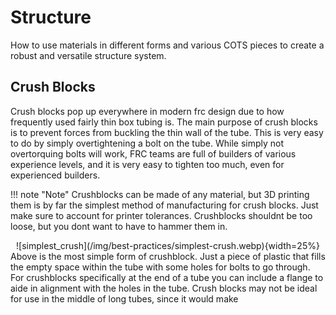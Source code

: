 # Structure

How to use materials in different forms and various COTS pieces to create a robust and versatile structure system.

## Crush Blocks

Crush blocks pop up everywhere in modern frc design due to how frequently used fairly thin box tubing is. The main purpose of crush blocks is to prevent forces from buckling the thin wall of the tube. This is very easy to do by simply overtightening a bolt on the tube. While simply not overtorquing bolts will work, FRC teams are full of builders of various experience levels, and it is very easy to tighten too much, even for experienced builders. 

!!! note "Note"
    Crushblocks can be made of any material, but 3D printing them is by far the simplest method of manufacturing for crush blocks. Just make sure to account for printer tolerances. Crushblocks shouldnt be too loose, but you dont want to have to hammer them in.

<center>![simplest_crush](/img/best-practices/simplest-crush.webp){width=25%}</center>
Above is the most simple form of crushblock. Just a piece of plastic that fills the empty space within the tube with some holes for bolts to go through. For crushblocks specifically at the end of a tube you can include a flange to aide in alignment with the holes in the tube. Crush blocks may not be ideal for use in the middle of long tubes, since it would make 
<br>